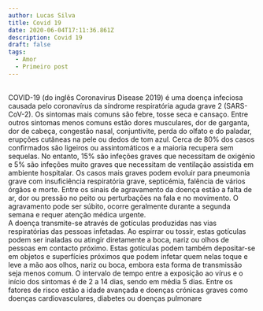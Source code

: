 ```yaml
---
author: Lucas Silva
title: Covid 19
date: 2020-06-04T17:11:36.861Z
description: Covid 19
draft: false
tags:
  - Amor
  - Primeiro post
---
```

<!--StartFragment-->

\
COVID-19 (do inglês Coronavirus Disease 2019) é uma doença infeciosa causada pelo coronavírus da síndrome respiratória aguda grave 2 (SARS-CoV-2). Os sintomas mais comuns são febre, tosse seca e cansaço. Entre outros sintomas menos comuns estão dores musculares, dor de garganta, dor de cabeça, congestão nasal, conjuntivite, perda do olfato e do paladar, erupções cutâneas na pele ou dedos de tom azul. Cerca de 80% dos casos confirmados são ligeiros ou assintomáticos e a maioria recupera sem sequelas. No entanto, 15% são infeções graves que necessitam de oxigénio e 5% são infeções muito graves que necessitam de ventilação assistida em ambiente hospitalar. Os casos mais graves podem evoluir para pneumonia grave com insuficiência respiratória grave, septicémia, falência de vários órgãos e morte. Entre os sinais de agravamento da doença estão a falta de ar, dor ou pressão no peito ou perturbações na fala e no movimento. O agravamento pode ser súbito, ocorre geralmente durante a segunda semana e requer atenção médica urgente.\
A doença transmite-se através de gotículas produzidas nas vias respiratórias das pessoas infetadas. Ao espirrar ou tossir, estas gotículas podem ser inaladas ou atingir diretamente a boca, nariz ou olhos de pessoas em contacto próximo. Estas gotículas podem também depositar-se em objetos e superfícies próximos que podem infetar quem nelas toque e leve a mão aos olhos, nariz ou boca, embora esta forma de transmissão seja menos comum. O intervalo de tempo entre a exposição ao vírus e o início dos sintomas é de 2 a 14 dias, sendo em média 5 dias. Entre os fatores de risco estão a idade avançada e doenças crónicas graves como doenças cardiovasculares, diabetes ou doenças pulmonare

<!--EndFragment-->